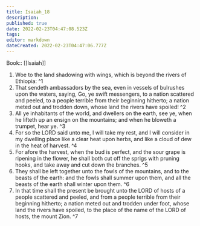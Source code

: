 ```yaml
---
title: Isaiah_18
description: 
published: true
date: 2022-02-23T04:47:08.523Z
tags: 
editor: markdown
dateCreated: 2022-02-23T04:47:06.777Z
---
```


 Book:: [[Isaiah]]
 1. Woe to the land shadowing with wings, which is beyond the rivers of Ethiopia: ^1
 2. That sendeth ambassadors by the sea, even in vessels of bulrushes upon the waters, saying, Go, ye swift messengers, to a nation scattered and peeled, to a people terrible from their beginning hitherto; a nation meted out and trodden down, whose land the rivers have spoiled! ^2
 3. All ye inhabitants of the world, and dwellers on the earth, see ye, when he lifteth up an ensign on the mountains; and when he bloweth a trumpet, hear ye. ^3
 4. For so the LORD said unto me, I will take my rest, and I will consider in my dwelling place like a clear heat upon herbs, and like a cloud of dew in the heat of harvest. ^4
 5. For afore the harvest, when the bud is perfect, and the sour grape is ripening in the flower, he shall both cut off the sprigs with pruning hooks, and take away and cut down the branches. ^5
 6. They shall be left together unto the fowls of the mountains, and to the beasts of the earth: and the fowls shall summer upon them, and all the beasts of the earth shall winter upon them. ^6
 7. In that time shall the present be brought unto the LORD of hosts of a people scattered and peeled, and from a people terrible from their beginning hitherto; a nation meted out and trodden under foot, whose land the rivers have spoiled, to the place of the name of the LORD of hosts, the mount Zion. ^7
